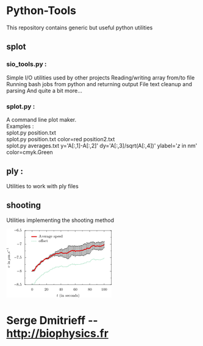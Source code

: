 # Python-Tools
This repository contains generic but useful python utilities
 
## splot 
### sio_tools.py :
  Simple I/O utilities used by other projects
  Reading/writing array from/to file
  Running bash jobs from python and returning output
  File text cleanup and parsing
  And quite a bit more…
    
### splot.py :    
 A command line plot maker.  
 Examples :  
 splot.py position.txt  
 splot.py position.txt color=red position2.txt  
 splot.py averages.txt y='A[:,1]-A[:,2]' dy='A[:,3]/sqrt(A[:,4])' ylabel='$z$ in nm' color=cmyk.Green

## ply :
Utilities to work with ply files

## shooting
Utilities implementing the shooting method

![Example](plot.png)

# Serge Dmitrieff -- http://biophysics.fr
